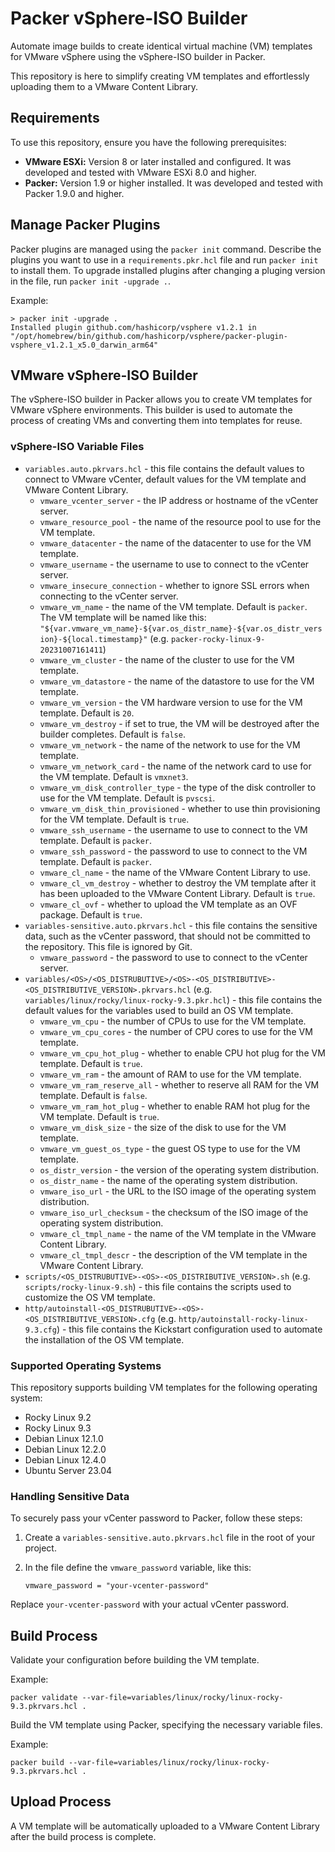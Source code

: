 # Packer vSphere-ISO Builder

Automate image builds to create identical virtual machine (VM) templates for VMware vSphere using the vSphere-ISO builder in Packer.

This repository is here to simplify creating VM templates and effortlessly uploading them to a VMware Content Library.

## Requirements

To use this repository, ensure you have the following prerequisites:

- **VMware ESXi:** Version 8 or later installed and configured. It was developed and tested with VMware ESXi 8.0 and higher.
- **Packer:** Version 1.9 or higher installed. It was developed and tested with Packer 1.9.0 and higher.

## Manage Packer Plugins

Packer plugins are managed using the `packer init` command. Describe the plugins you want to use in a `requirements.pkr.hcl` file and run `packer init` to install them. To upgrade installed  plugins after changing a pluging version in the file, run `packer init -upgrade .`.

Example:

```shell
> packer init -upgrade .
Installed plugin github.com/hashicorp/vsphere v1.2.1 in "/opt/homebrew/bin/github.com/hashicorp/vsphere/packer-plugin-vsphere_v1.2.1_x5.0_darwin_arm64"
```

## VMware vSphere-ISO Builder

The vSphere-ISO builder in Packer allows you to create VM templates for VMware vSphere environments. This builder is used to automate the process of creating VMs and converting them into templates for reuse.

### vSphere-ISO Variable Files

- `variables.auto.pkrvars.hcl` - this file contains the default values to connect to VMware vCenter, default values for the VM template and VMware Content Library.
  - `vmware_vcenter_server` - the IP address or hostname of the vCenter server.
  - `vmware_resource_pool` - the name of the resource pool to use for the VM template.
  - `vmware_datacenter` - the name of the datacenter to use for the VM template.
  - `vmware_username` - the username to use to connect to the vCenter server.
  - `vmware_insecure_connection` - whether to ignore SSL errors when connecting to the vCenter server.
  - `vmware_vm_name` - the name of the VM template. Default is `packer`. The VM template will be named like this: `"${var.vmware_vm_name}-${var.os_distr_name}-${var.os_distr_version}-${local.timestamp}"` (e.g. `packer-rocky-linux-9-20231007161411`)
  - `vmware_vm_cluster` - the name of the cluster to use for the VM template.
  - `vmware_vm_datastore` - the name of the datastore to use for the VM template.
  - `vmware_vm_version` - the VM hardware version to use for the VM template. Default is `20`.
  - `vmware_vm_destroy` - if set to true, the VM will be destroyed after the builder completes. Default is `false`.
  - `vmware_vm_network` - the name of the network to use for the VM template.
  - `vmware_vm_network_card` - the name of the network card to use for the VM template. Default is `vmxnet3`.
  - `vmware_vm_disk_controller_type` - the type of the disk controller to use for the VM template. Default is `pvscsi`.
  - `vmware_vm_disk_thin_provisioned` - whether to use thin provisioning for the VM template. Default is `true`.
  - `vmware_ssh_username` - the username to use to connect to the VM template. Default is `packer`.
  - `vmware_ssh_password` - the password to use to connect to the VM template. Default is `packer`.
  - `vmware_cl_name` - the name of the VMware Content Library to use.
  - `vmware_cl_vm_destroy` - whether to destroy the VM template after it has been uploaded to the VMware Content Library. Default is `true`.
  - `vmware_cl_ovf` - whether to upload the VM template as an OVF package. Default is `true`.
- `variables-sensitive.auto.pkrvars.hcl` - this file contains the sensitive data, such as the vCenter password, that should not be committed to the repository. This file is ignored by Git.
  - `vmware_password` - the password to use to connect to the vCenter server.
- `variables/<OS>/<OS_DISTRUBUTIVE>/<OS>-<OS_DISTRIBUTIVE>-<OS_DISTRIBUTIVE_VERSION>.pkrvars.hcl` (e.g. `variables/linux/rocky/linux-rocky-9.3.pkr.hcl`) - this file contains the default values for the variables used to build an OS VM template.
  - `vmware_vm_cpu` - the number of CPUs to use for the VM template.
  - `vmware_vm_cpu_cores` - the number of CPU cores to use for the VM template.
  - `vmware_vm_cpu_hot_plug` - whether to enable CPU hot plug for the VM template. Default is `true`.
  - `vmware_vm_ram` - the amount of RAM to use for the VM template.
  - `vmware_vm_ram_reserve_all` - whether to reserve all RAM for the VM template. Default is `false`.
  - `vmware_vm_ram_hot_plug` - whether to enable RAM hot plug for the VM template. Default is `true`.
  - `vmware_vm_disk_size` - the size of the disk to use for the VM template.
  - `vmware_vm_guest_os_type` - the guest OS type to use for the VM template.
  - `os_distr_version` - the version of the operating system distribution.
  - `os_distr_name` - the name of the operating system distribution.
  - `vmware_iso_url` - the URL to the ISO image of the operating system distribution.
  - `vmware_iso_url_checksum` - the checksum of the ISO image of the operating system distribution.
  - `vmware_cl_tmpl_name` - the name of the VM template in the VMware Content Library.
  - `vmware_cl_tmpl_descr` - the description of the VM template in the VMware Content Library.
- `scripts/<OS_DISTRUBUTIVE>-<OS>-<OS_DISTRIBUTIVE_VERSION>.sh` (e.g. `scripts/rocky-linux-9.sh`) - this file contains the scripts used to customize the OS VM template.
- `http/autoinstall-<OS_DISTRUBUTIVE>-<OS>-<OS_DISTRIBUTIVE_VERSION>.cfg` (e.g. `http/autoinstall-rocky-linux-9.3.cfg`) - this file contains the Kickstart configuration used to automate the installation of the OS VM template.

### Supported Operating Systems

This repository supports building VM templates for the following operating system:

- Rocky Linux 9.2
- Rocky Linux 9.3
- Debian Linux 12.1.0
- Debian Linux 12.2.0
- Debian Linux 12.4.0
- Ubuntu Server 23.04


### Handling Sensitive Data

To securely pass your vCenter password to Packer, follow these steps:

1. Create a `variables-sensitive.auto.pkrvars.hcl` file in the root of your project.
2. In the file define the `vmware_password` variable, like this:

   ```hcl
   vmware_password = "your-vcenter-password"
   ```

Replace `your-vcenter-password` with your actual vCenter password.


## Build Process

Validate your configuration before building the VM template.

Example:

```shell
packer validate --var-file=variables/linux/rocky/linux-rocky-9.3.pkrvars.hcl .
```

Build the VM template using Packer, specifying the necessary variable files.

Example:

```shell
packer build --var-file=variables/linux/rocky/linux-rocky-9.3.pkrvars.hcl .
```

## Upload Process

A VM template will be automatically uploaded to a VMware Content Library after the build process is complete.
